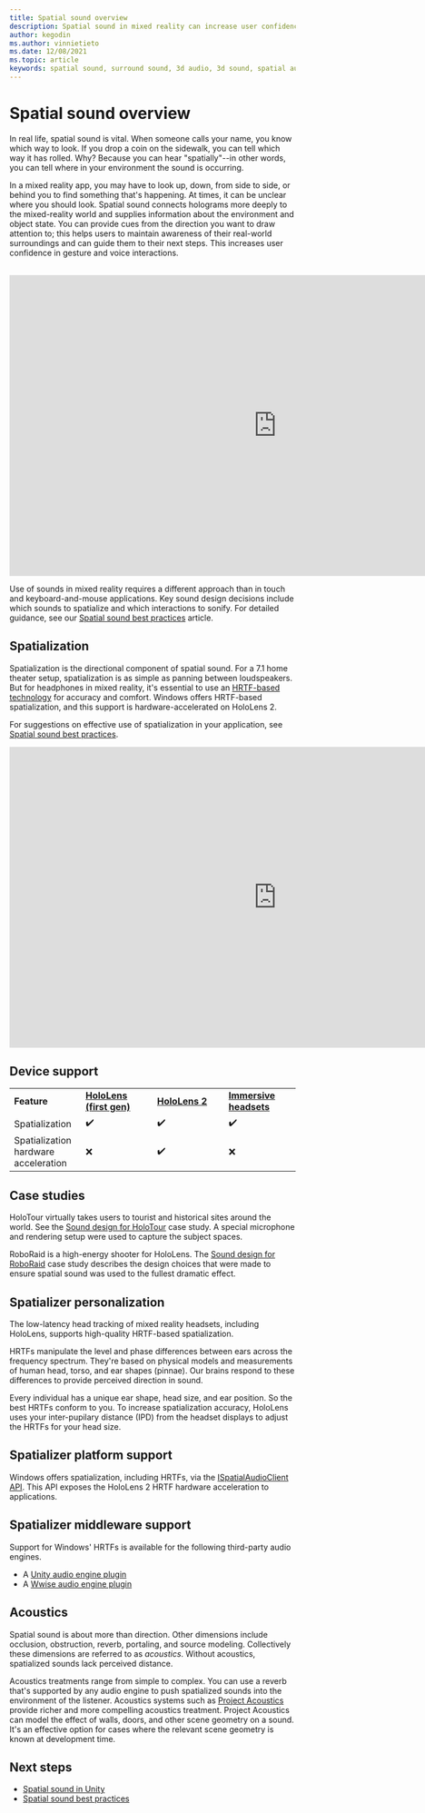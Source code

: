 ```yaml
---
title: Spatial sound overview
description: Spatial sound in mixed reality can increase user confidence in UI interactions and immerse users in the experience.
author: kegodin
ms.author: vinnietieto
ms.date: 12/08/2021
ms.topic: article
keywords: spatial sound, surround sound, 3d audio, 3d sound, spatial audio, mixed reality headset, windows mixed reality headset, virtual reality headset, HoloLens, MRTK, Mixed Reality Toolkit, case studies, acoustics
---
```


# Spatial sound overview

In real life, spatial sound is vital. When someone calls your name, you know which way to look. If you drop a coin on the sidewalk, you can tell which way it has rolled. Why? Because you can hear "spatially"--in other words, you can tell where in your environment the sound is occurring.

In a mixed reality app, you may have to look up, down, from side to side, or behind you to find something that's happening. At times, it can be unclear where you should look. Spatial sound connects holograms more deeply to the mixed-reality world and supplies information about the environment and object state. You can provide cues from the direction you want to draw attention to; this helps users to maintain awareness of their real-world surroundings and can guide them to their next steps. This increases user confidence in gesture and voice interactions.

<br>

<iframe width="940" height="530" src="https://www.youtube.com/embed/aB3TDjYklmo" frameborder="0" allow="accelerometer; autoplay; encrypted-media; gyroscope; picture-in-picture" allowfullscreen></iframe>

<br>

 Use of sounds in mixed reality requires a different approach than in touch and keyboard-and-mouse applications. Key sound design decisions include which sounds to spatialize and which interactions to sonify. For detailed guidance, see our [Spatial sound best practices](spatial-sound-design.md) article.

## Spatialization

Spatialization is the directional component of spatial sound. For a 7.1 home theater setup, spatialization is as simple as panning between loudspeakers. But for headphones in mixed reality, it's essential to use an [HRTF-based technology](https://en.wikipedia.org/wiki/Head-related_transfer_function) for accuracy and comfort. Windows offers HRTF-based spatialization, and this support is hardware-accelerated on HoloLens 2.

 For suggestions on effective use of spatialization in your application, see [Spatial sound best practices](spatial-sound-design.md).

<iframe width="940" height="530" src="https://www.youtube.com/embed/PTPvx7mDon4" frameborder="0" allow="accelerometer; autoplay; encrypted-media; gyroscope; picture-in-picture" allowfullscreen></iframe>

## Device support

<table>
    <colgroup>
    <col width="25%" />
    <col width="25%" />
    <col width="25%" />
    <col width="25%" />
    </colgroup>
    <tr>
        <td><strong>Feature</strong></td>
        <td><a href="/hololens/hololens1-hardware"><strong>HoloLens (first gen)</strong></a></td>
        <td><a href="/hololens/hololens2-hardware"><strong>HoloLens 2</strong></td>
        <td><a href="../discover/immersive-headset-hardware-details.md"><strong>Immersive headsets</strong></a></td>
    </tr>
     <tr>
        <td>Spatialization</td>
        <td>✔️</td>
        <td>✔️</td>
        <td>✔️</td>
    </tr>
     <tr>
        <td>Spatialization hardware acceleration</td>
        <td>❌</td>
        <td>✔️</td>
        <td>❌</td>
    </tr>
</table>

## Case studies

HoloTour virtually takes users to tourist and historical sites around the world. See the [Sound design for HoloTour](case-study-spatial-sound-design-for-holotour.md) case study. A special microphone and rendering setup were used to capture the subject spaces.

RoboRaid is a high-energy shooter for HoloLens. The [Sound design for RoboRaid](case-study-using-spatial-sound-in-roboraid.md) case study describes the design choices that were made to ensure spatial sound was used to the fullest dramatic effect.

## Spatializer personalization

The low-latency head tracking of mixed reality headsets, including HoloLens, supports high-quality HRTF-based spatialization.

HRTFs manipulate the level and phase differences between ears across the frequency spectrum. They're based on physical models and measurements of human head, torso, and ear shapes (pinnae). Our brains respond to these differences to provide perceived direction in sound.

Every individual has a unique ear shape, head size, and ear position. So the best HRTFs conform to you. To increase spatialization accuracy, HoloLens uses your inter-pupilary distance (IPD) from the headset displays to adjust the HRTFs for your head size.

## Spatializer platform support

Windows offers spatialization, including HRTFs, via the [ISpatialAudioClient API](/windows/win32/coreaudio/spatial-sound). This API exposes the HoloLens 2 HRTF hardware acceleration to applications.

## Spatializer middleware support

Support for Windows' HRTFs is available for the following third-party audio engines.
* A [Unity audio engine plugin](../develop/unity/spatial-sound-in-unity.md)
* A [Wwise audio engine plugin](https://www.audiokinetic.com/products/plug-ins/msspatial/)

## Acoustics

Spatial sound is about more than direction. Other dimensions include occlusion, obstruction, reverb, portaling, and source modeling. Collectively these dimensions are referred to as *acoustics*. Without acoustics, spatialized sounds lack perceived distance.

Acoustics treatments range from simple to complex. You can use a reverb that's supported by any audio engine to push spatialized sounds into the environment of the listener. Acoustics systems such as [Project Acoustics](/gaming/acoustics/what-is-acoustics)  provide richer and more compelling acoustics treatment. Project Acoustics can model the effect of walls, doors, and other scene geometry on a sound. It's an effective option for cases where the relevant scene geometry is known at development time.

## Next steps

- [Spatial sound in Unity](../develop/unity/spatial-sound-in-unity.md)
- [Spatial sound best practices](spatial-sound-design.md)
